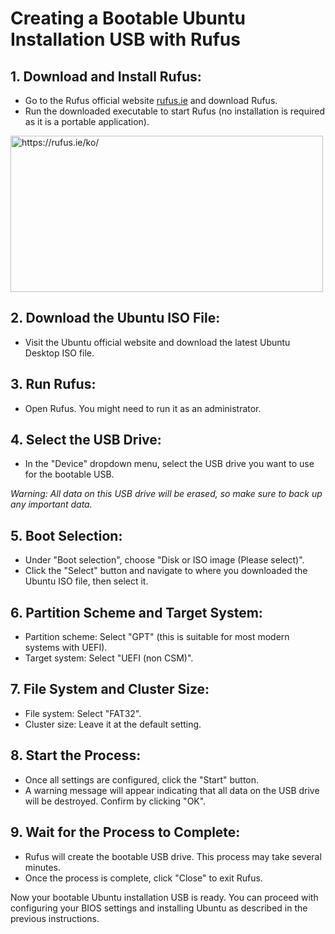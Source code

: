# Creating a Bootable Ubuntu Installation USB with Rufus

## 1. Download and Install Rufus:
- Go to the Rufus official website [rufus.ie](https://rufus.ie/ko/) and download Rufus.
- Run the downloaded executable to start Rufus (no installation is required as it is a portable application).

<img src="https://github.com/pinkocto/supermicro-setup/assets/57980370/3a303632-3adc-4eb5-acdf-f359dfeb6d3a" alt="https://rufus.ie/ko/" width="500" height="250">

## 2. Download the Ubuntu ISO File:
- Visit the Ubuntu official website and download the latest Ubuntu Desktop ISO file.

## 3. Run Rufus:
- Open Rufus. You might need to run it as an administrator.

## 4. Select the USB Drive:
- In the "Device" dropdown menu, select the USB drive you want to use for the bootable USB.

*Warning: All data on this USB drive will be erased, so make sure to back up any important data.*

## 5. Boot Selection:
- Under "Boot selection", choose "Disk or ISO image (Please select)".
- Click the "Select" button and navigate to where you downloaded the Ubuntu ISO file, then select it.

## 6. Partition Scheme and Target System:
- Partition scheme: Select "GPT" (this is suitable for most modern systems with UEFI).
- Target system: Select "UEFI (non CSM)".

## 7. File System and Cluster Size:
- File system: Select "FAT32".
- Cluster size: Leave it at the default setting.

## 8. Start the Process:
- Once all settings are configured, click the "Start" button.
- A warning message will appear indicating that all data on the USB drive will be destroyed. Confirm by clicking "OK".

## 9. Wait for the Process to Complete:
- Rufus will create the bootable USB drive. This process may take several minutes.
- Once the process is complete, click "Close" to exit Rufus.

Now your bootable Ubuntu installation USB is ready. You can proceed with configuring your BIOS settings and installing Ubuntu as described in the previous instructions.
